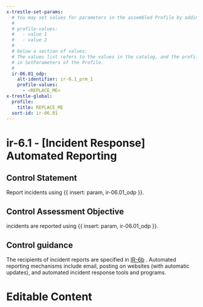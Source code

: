 ```yaml
---
x-trestle-set-params:
  # You may set values for parameters in the assembled Profile by adding
  #
  # profile-values:
  #   - value 1
  #   - value 2
  #
  # below a section of values:
  # The values list refers to the values in the catalog, and the profile-values represent values
  # in SetParameters of the Profile.
  #
  ir-06.01_odp:
    alt-identifier: ir-6.1_prm_1
    profile-values:
      - <REPLACE_ME>
x-trestle-global:
  profile:
    title: REPLACE_ME
  sort-id: ir-06.01
---
```


# ir-6.1 - \[Incident Response\] Automated Reporting

## Control Statement

Report incidents using {{ insert: param, ir-06.01_odp }}.

## Control Assessment Objective

incidents are reported using {{ insert: param, ir-06.01_odp }}.

## Control guidance

The recipients of incident reports are specified in [IR-6b](#ir-6_smt.b) . Automated reporting mechanisms include email, posting on websites (with automatic updates), and automated incident response tools and programs.

# Editable Content

<!-- Make additions and edits below -->
<!-- The above represents the contents of the control as received by the profile, prior to additions. -->
<!-- If the profile makes additions to the control, they will appear below. -->
<!-- The above markdown may not be edited but you may edit the content below, and/or introduce new additions to be made by the profile. -->
<!-- If there is a yaml header at the top, parameter values may be edited. Use --set-parameters to incorporate the changes during assembly. -->
<!-- The content here will then replace what is in the profile for this control, after running profile-assemble. -->
<!-- The current profile has no added parts for this control, but you may add new ones here. -->
<!-- Each addition must have a heading either of the form ## Control my_addition_name -->
<!-- or ## Part a. (where the a. refers to one of the control statement labels.) -->
<!-- "## Control" parts are new parts added after the statement part. -->
<!-- "## Part" parts are new parts added into the top-level statement part with that label. -->
<!-- Subparts may be added with nested hash levels of the form ### My Subpart Name -->
<!-- underneath the parent ## Control or ## Part being added -->
<!-- See https://ibm.github.io/compliance-trestle/tutorials/ssp_profile_catalog_authoring/ssp_profile_catalog_authoring for guidance. -->
